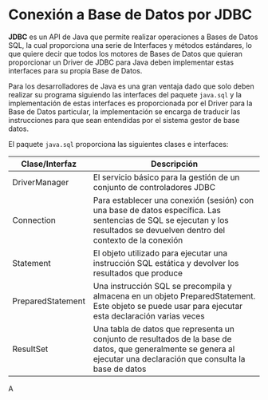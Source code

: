# Conexión a Base de Datos por JDBC

**JDBC** es un API de Java que permite realizar operaciones a Bases de Datos SQL, la cual proporciona una serie de Interfaces y métodos estándares, lo que quiere decir que todos los motores de Bases de Datos que quieran proporcionar un Driver de JDBC para Java deben implementar estas interfaces para su propia Base de Datos.

Para los desarrolladores de Java es una gran ventaja dado que solo deben realizar su programa siguiendo las interfaces del paquete `java.sql` y la implementación de estas interfaces es proporcionada por el Driver para la Base de Datos particular, la implementación se encarga de traducir las instrucciones para que sean entendidas por el sistema gestor de base datos.

El paquete `java.sql` proporciona las siguientes clases e interfaces:

| Clase/Interfaz    | Descripción                                                  |
| ----------------- | ------------------------------------------------------------ |
| DriverManager     | El servicio básico para la gestión de un conjunto de controladores JDBC |
| Connection        | Para establecer una conexión (sesión) con una base de datos específica. Las sentencias de SQL se ejecutan y los resultados se devuelven dentro del contexto de la conexión |
| Statement         | El objeto utilizado para ejecutar una instrucción SQL estática y devolver los resultados que produce |
| PreparedStatement | Una instrucción SQL se precompila y almacena en un objeto PreparedStatement. Este objeto se puede usar para ejecutar esta declaración varias veces |
| ResultSet         | Una tabla de datos que representa un conjunto de resultados de la base de datos, que generalmente se genera al ejecutar una declaración que consulta la base de datos |

A